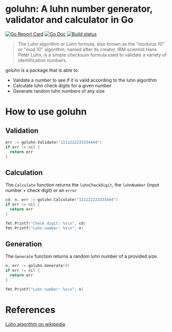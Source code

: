 # goluhn: A luhn number generator, validator and calculator in Go
[![Go Report Card](https://goreportcard.com/badge/github.com/ShiraazMoollatjie/goluhn?style=flat-square)](https://goreportcard.com/report/github.com/ShiraazMoollatjie/goluhn)
[![Go Doc](https://img.shields.io/badge/godoc-reference-blue.svg?style=flat-square)](http://godoc.org/github.com/ShiraazMoollatjie/goluhn)
[![Build status](https://ci.appveyor.com/api/projects/status/bhphbdi50ejf5top/branch/master?svg=true)](https://ci.appveyor.com/project/ShiraazMoollatjie/goluhn/branch/master)


> The Luhn algorithm or Luhn formula, also known as the "modulus 10" or "mod 10" algorithm, named after its creator, 
> IBM scientist Hans Peter Luhn, is a simple checksum formula used to validate a variety of identification numbers.

goluhn is a package that is able to:

* Validate a number to see if it is valid according to the luhn algorithm
* Calculate luhn check digits for a given number
* Generate random luhn numbers of any size

# How to use goluhn

## Validation

```go
err := goluhn.Validate("1111222233334444")
if err != nil {
  return err
}
```

## Calculation
The `Calculate` function returns the `luhnCheckDigit`, the `luhnNumber` (input number + check digit) or an `error`
```go
cd, n, err := goluhn.Calculate("111122223333444")
if err != nil {
  return err
}

fmt.Printf("Check digit: %s\n", cd)
fmt.Printf("Luhn number: %s\n", n)
```

## Generation
The `Generate` function returns a random luhn number of a provided size.
```go
n, err := goluhn.Generate(9)
if err != nil {
  return err
}

fmt.Printf("Luhn number: %s\n", n)
```

# References

[Luhn algorithm on wikipedia](https://en.wikipedia.org/wiki/Luhn_algorithm)

